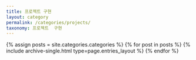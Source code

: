 ```yaml
---
title: 프로젝트 구현
layout: category
permalink: /categories/projects/
taxonomy: 프로젝트  구현
---
```


{% assign posts = site.categories.categories %}
 {% for post in posts %} {% include archive-single.html type=page.entries_layout %} {% endfor %}